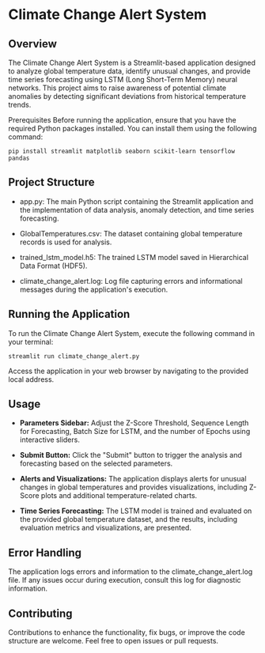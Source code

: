 # Climate Change Alert System
## Overview
The Climate Change Alert System is a Streamlit-based application designed to analyze global temperature data, identify unusual changes, and provide time series forecasting using LSTM (Long Short-Term Memory) neural networks. This project aims to raise awareness of potential climate anomalies by detecting significant deviations from historical temperature trends.

Prerequisites
Before running the application, ensure that you have the required Python packages installed. You can install them using the following command:

```
pip install streamlit matplotlib seaborn scikit-learn tensorflow pandas
```
## Project Structure
- app.py: The main Python script containing the Streamlit application and the implementation of data analysis, anomaly detection, and time series forecasting.

- GlobalTemperatures.csv: The dataset containing global temperature records is used for analysis.

- trained_lstm_model.h5: The trained LSTM model saved in Hierarchical Data Format (HDF5).

- climate_change_alert.log: Log file capturing errors and informational messages during the application's execution.

## Running the Application
To run the Climate Change Alert System, execute the following command in your terminal:

```
streamlit run climate_change_alert.py
```
Access the application in your web browser by navigating to the provided local address.

## Usage
- <strong>Parameters Sidebar:</strong> Adjust the Z-Score Threshold, Sequence Length for Forecasting, Batch Size for LSTM, and the number of Epochs using interactive sliders.

- <strong> Submit Button:</strong> Click the "Submit" button to trigger the analysis and forecasting based on the selected parameters.

- <strong>Alerts and Visualizations:</strong> The application displays alerts for unusual changes in global temperatures and provides visualizations, including Z-Score plots and additional temperature-related charts.

- <strong>Time Series Forecasting:</strong> The LSTM model is trained and evaluated on the provided global temperature dataset, and the results, including evaluation metrics and visualizations, are presented.

## Error Handling
The application logs errors and information to the climate_change_alert.log file. If any issues occur during execution, consult this log for diagnostic information.

## Contributing
Contributions to enhance the functionality, fix bugs, or improve the code structure are welcome. Feel free to open issues or pull requests.
